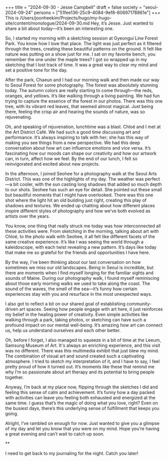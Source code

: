 +++
title = "2024-09-30 - Jesse Campbell"
draft = false
society = "seoul-2024-09-24"
persons = ["51fee136-25c9-4084-9ef8-60697178861e"]
+++
This is /Users/joonheekim/Projects/hugo/my-hugo-site/content/monologue/2024-09-30.md
Hey, it’s Jesse. Just wanted to share a bit about today—it’s been an interesting one. 

So, I started my morning with a sketching session at Gyeongui Line Forest Park. You know how I love that place. The light was just perfect as it filtered through the trees, creating these beautiful patterns on the ground. It felt like nature was putting on a show just for me. I sat on my favorite bench, you remember the one under the maple trees? I got so wrapped up in my sketching that I lost track of time. It was a great way to clear my mind and set a positive tone for the day.

After the park, Chaeun and I had our morning walk and then made our way to Seoul Forest for some photography. The forest was absolutely stunning today. The autumn colors are really starting to come through—the reds, oranges, and yellows. It’s like walking through a living painting. We had fun trying to capture the essence of the forest in our photos. There was this one tree, with its vibrant red leaves, that seemed almost magical. Just being there, feeling the crisp air and hearing the sounds of nature, was so rejuvenating.

Oh, and speaking of rejuvenation, lunchtime was a blast. Chloé and I met at the Art District Café. We had such a good time discussing art and performance. It’s always inspiring to talk with her; she has this way of making you see things from a new perspective. We had this deep conversation about how art can influence emotions and vice versa. It’s fascinating how our moods can shape our creativity and how our artwork can, in turn, affect how we feel. By the end of our lunch, I felt so reinvigorated and excited about new projects.

In the afternoon, I joined Seohee for a photography walk at the Seoul Arts District. This was one of the highlights of my day. The weather was perfect—a bit cooler, with the sun casting long shadows that added so much depth to our shots. Seohee has such an eye for detail. She pointed out these small but beautiful moments that I might have overlooked. There was this one shot where the light hit an old building just right, creating this play of shadows and textures. We ended up chatting about how different places inspire different styles of photography and how we’ve both evolved as artists over the years.

You know, one thing that really struck me today was how interconnected all these activities were. From sketching in the morning, talking about art with Chloé, to the photo walk with Seohee, it all felt like different facets of the same creative experience. It’s like I was seeing the world through a kaleidoscope, with each twist revealing a new pattern. It’s days like today that make me so grateful for the friends and opportunities I have here.

By the way, I’ve been thinking about our last conversation on how sometimes we miss our old landscapes. Being in Seoul is incredible, but there are moments when I find myself longing for the familiar sights and sounds of Maine. During our photography walk, I found myself reminiscing about those early morning walks we used to take along the coast. The sound of the waves, the smell of the sea—it’s funny how certain experiences stay with you and resurface in the most unexpected ways. 

I also got to reflect a bit on our shared goal of establishing community-driven art spaces. Seeing how people engage with art here, it just reinforces my belief in the healing power of creativity. Even simple activities like walking through a park, taking photos, or sketching can have such a profound impact on our mental well-being. It’s amazing how art can connect us, help us understand ourselves and each other better.

Oh, before I forget, I also managed to squeeze in a bit of time at the Leeum, Samsung Museum of Art. It's always an enriching experience, and this visit was no different. There was this multimedia exhibit that just blew my mind. The combination of visual art and sound created such a captivating atmosphere. I tried to sketch my interpretation of it, and I have to say, I feel pretty proud of how it turned out. It’s moments like these that remind me why I’m so passionate about art therapy and its potential to bring people together. 

Anyway, I’m back at my place now, flipping through the sketches I did and feeling this sense of calm and achievement. It’s funny how a day packed with activities can leave you feeling both exhausted and energized at the same time. I guess that’s the magic of doing what you love, right? Even on the busiest days, there’s this underlying sense of fulfillment that keeps you going.

Alright, I’ve rambled on enough for now. Just wanted to give you a glimpse of my day and let you know that you were on my mind. Hope you’re having a great evening and can’t wait to catch up soon.

**

I need to get back to my journaling for the night. Catch you later!
